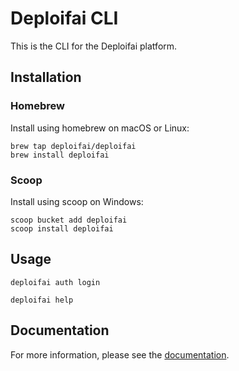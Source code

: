 # Deploifai CLI

This is the CLI for the Deploifai platform.

## Installation

### Homebrew

Install using homebrew on macOS or Linux:

```shell
brew tap deploifai/deploifai
brew install deploifai
```

### Scoop

Install using scoop on Windows:

```shell
scoop bucket add deploifai
scoop install deploifai
```

## Usage

```shell
deploifai auth login
```

```shell
deploifai help
```

## Documentation

For more information, please see the [documentation](https://docs.deploif.ai/cli/commands/quick-start).

